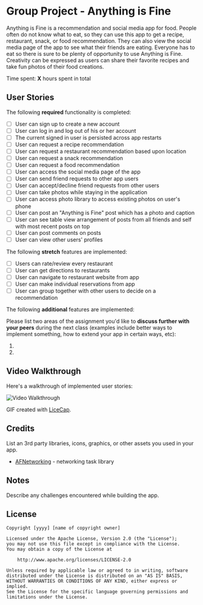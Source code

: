 # Group Project - Anything is Fine

Anything is Fine is a recommendation and social media app for food.  People often do not know what to eat, so they can use this app to
get a recipe, restaurant, snack, or food recommendation.  They can also view the social media page of the app to see what their friends are eating.
Everyone has to eat so there is sure to be plenty of opportunity to use Anything is Fine.  Creativity can be expressed as users can share their
favorite recipes and take fun photos of their food creations.

Time spent: **X** hours spent in total

## User Stories

The following **required** functionality is completed:

- [ ] User can sign up to create a new account
- [ ] User can log in and log out of his or her account
- [ ] The current signed in user is persisted across app restarts
- [ ] User can request a recipe recommendation
- [ ] User can request a restaurant recommendation based upon location
- [ ] User can request a snack recommendation
- [ ] User can request a food recommendation
- [ ] User can access the social media page of the app
- [ ] User can send friend requests to other app users
- [ ] User can accept/decline friend requests from other users
- [ ] User can take photos while staying in the application
- [ ] User can access photo library to access existing photos on user's phone
- [ ] User can post an "Anything is Fine" post which has a photo and caption
- [ ] User can see table view arrangement of posts from all friends and self with most recent posts on top
- [ ] User can post comments on posts
- [ ] User can view other users' profiles

The following **stretch** features are implemented:
- [ ] Users can rate/review every restaurant
- [ ] User can get directions to restaurants
- [ ] User can navigate to restaurant website from app
- [ ] User can make individual reservations from app
- [ ] User can group together with other users to decide on a recommendation

The following **additional** features are implemented:

Please list two areas of the assignment you'd like to **discuss further with your peers** during the next class (examples include better ways to implement something, how to extend your app in certain ways, etc):

1.
2.

## Video Walkthrough

Here's a walkthrough of implemented user stories:

<img src='http://i.imgur.com/link/to/your/gif/file.gif' title='Video Walkthrough' width='' alt='Video Walkthrough' />

GIF created with [LiceCap](http://www.cockos.com/licecap/).

## Credits

List an 3rd party libraries, icons, graphics, or other assets you used in your app.

- [AFNetworking](https://github.com/AFNetworking/AFNetworking) - networking task library


## Notes

Describe any challenges encountered while building the app.

## License

    Copyright [yyyy] [name of copyright owner]

    Licensed under the Apache License, Version 2.0 (the "License");
    you may not use this file except in compliance with the License.
    You may obtain a copy of the License at

        http://www.apache.org/licenses/LICENSE-2.0

    Unless required by applicable law or agreed to in writing, software
    distributed under the License is distributed on an "AS IS" BASIS,
    WITHOUT WARRANTIES OR CONDITIONS OF ANY KIND, either express or implied.
    See the License for the specific language governing permissions and
    limitations under the License.
